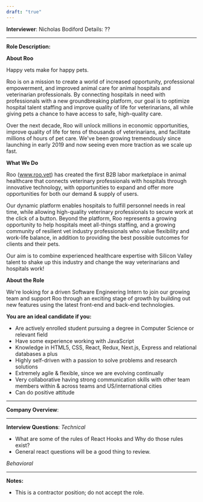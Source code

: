 ```yaml
---
draft: "true"
---
```

**Interviewer**: Nicholas Bodiford
Details: ?? 

---
**Role Description:**

**About Roo**  
  
Happy vets make for happy pets.  
  
Roo is on a mission to create a world of increased opportunity, professional empowerment, and improved animal care for animal hospitals and veterinarian professionals. By connecting hospitals in need with professionals with a new groundbreaking platform, our goal is to optimize hospital talent staffing and improve quality of life for veterinarians, all while giving pets a chance to have access to safe, high-quality care.  
  
Over the next decade, Roo will unlock millions in economic opportunities, improve quality of life for tens of thousands of veterinarians, and facilitate millions of hours of pet care. We've been growing tremendously since launching in early 2019 and now seeing even more traction as we scale up fast.  
  
**What We Do**  
  
Roo (www.roo.vet) has created the first B2B labor marketplace in animal healthcare that connects veterinary professionals with hospitals through innovative technology, with opportunities to expand and offer more opportunities for both our demand & supply of users.  
  
Our dynamic platform enables hospitals to fulfill personnel needs in real time, while allowing high-quality veterinary professionals to secure work at the click of a button. Beyond the platform, Roo represents a growing opportunity to help hospitals meet all-things staffing, and a growing community of resilient vet industry professionals who value flexibility and work-life balance, in addition to providing the best possible outcomes for clients and their pets.  
  
Our aim is to combine experienced healthcare expertise with Silicon Valley talent to shake up this industry and change the way veterinarians and hospitals work!  
  
**About the Role**  
  
We're looking for a driven Software Engineering Intern to join our growing team and support Roo through an exciting stage of growth by building out new features using the latest front-end and back-end technologies.

**You are an ideal candidate if you:**

- Are actively enrolled student pursuing a degree in Computer Science or relevant field
- Have some experience working with JavaScript
- Knowledge in HTML5, CSS, React, Redux, Next.js, Express and relational databases a plus
- Highly self-driven with a passion to solve problems and research solutions
- Extremely agile & flexible, since we are evolving continually
- Very collaborative having strong communication skills with other team members within & across teams and US/international cities
- Can do positive attitude

----

**Company Overview**:


---
**Interview Questions**:
*Technical*
- What are some of the rules of React Hooks and Why do those rules exist?
- General react questions will be a good thing to review.

*Behavioral*

---
**Notes:**
- This is a contractor position; do not accept the role.